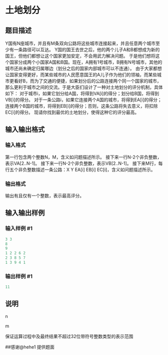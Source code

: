 # 土地划分

## 题目描述

Y国有N座城市，并且有M条双向公路将这些城市连接起来，并且任意两个城市至少有一条路径可以互达。 Y国的国王去世之后，他的两个儿子A和B都想成为新的国王，但他们都想让这个国家更加安定，不会用武力解决问题。 于是他们想将这个国家分成两个小国家A国和B国。现在，A拥有1号城市，B拥有N号城市，其他的城市还尚未确定归属哪边（划分之后的国家内部城市可以不连通）。 由于大家都想让国家变得更好，而某些城市的人民愿意国王的A儿子作为他们的领袖，而某些城市更看好B，而为了交通的便捷，如果划分后的公路连接两个同一个国家的城市，那么更利于城市之间的交流。于是大臣们设计了一种对土地划分的评分机制，具体如下： 对于城市i，如果它划分给A国，将得到VA[i]的得分；划分给B国，将得到VB[i]的得分。 对于一条公路i，如果它连接两个A国的城市，将得到EA[i]的得分；连接两个B国的城市，将得到EB[i]的得分；否则，这条公路将失去意义，将扣除EC[i]的得分。 现请你找到最优的土地划分，使得这种它的评分最高。 

## 输入输出格式

### 输入格式

第一行包含两个整数N，M，含义如问题描述所示。 接下来一行N-2个非负整数，表示VA[2..N-1]。 接下来一行N-2个非负整数，表示VB[2..N-1]。 接下来M行，每行五个非负整数描述一条公路：X Y EA[i] EB[i] EC[i]，含义如问题描述所示。

### 输出格式

输出有且仅有一个整数，表示最高评分。

## 输入输出样例

### 输入样例 #1

```cpp
3 3 
8 
9 
1 2 2 6 2 
2 3 8 5 7 
1 3 9 4 1
```


### 输出样例 #1

```cpp
11
```


## 说明

n

m

保证运算过程中及最终结果不超过32位带符号整数类型的表示范围

##感谢@hehe1 提供题面

